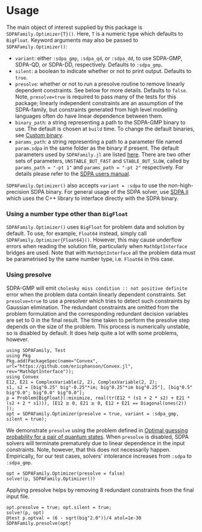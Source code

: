 # Usage

The main object of interest supplied by this package is `SDPAFamily.Optimizer{T}()`. Here, `T` is a numeric type which defaults to `BigFloat`. Keyword arguments may also be passed to `SDPAFamily.Optimizer()`:

* `variant`: either `:sdpa_gmp`, `:sdpa_qd`, or `:sdpa_dd`, to use SDPA-GMP, SDPA-QD, or SDPA-DD, respectively. Defaults to `:sdpa_gmp`.
* `silent`: a boolean to indicate whether or not to print output. Defaults to `true`.
* `presolve`: whether or not to run a presolve routine to remove linearly dependent constraints. See below for more details. Defaults to `false`. Note, `presolve=true` is required to pass many of the tests for this package; linearly independent constraints are an assumption of the SDPA-family, but constraints generated from high level modelling languages often do have linear dependence between them.
* `binary_path`: a string representing a path to the SDPA-GMP binary to use. The default is chosen at `build` time. To change the default binaries, see [Custom binary](@ref).
* `params_path`: a string representing a path to a parameter file named `param.sdpa` in the same folder as the binary if present. The default parameters used by `SDPAFamily.jl` are listed [here](https://github.com/ericphanson/SDPAFamily.jl/blob/master/deps/). There are two other sets of parameters, `UNSTABLE_BUT_FAST` and `STABLE_BUT_SLOW`, called by `params_path = "-pt 1"` and `params_path = "-pt 2"` respectively. For details please refer to the [SDPA users manual](https://sourceforge.net/projects/sdpa/files/sdpa/sdpa.7.1.1.manual.20080618.pdf).

`SDPAFamily.Optimizer()` also accepts `variant = :sdpa` to use the non-high-precision SDPA binary. For general usage of the SDPA solver, use [SDPA.jl](https://github.com/JuliaOpt/SDPA.jl) which uses the C++ library to interface directly with the SDPA binary.

### Using a number type other than `BigFloat`

`SDPAFamily.Optimizer()` uses `BigFloat` for problem data and solution by default. To use, for example, `Float64` instead, simply call `SDPAFamily.Optimizer{Float64}()`. However, this may cause underflow errors when reading the solution file, particularly when `MathOptInterface` bridges are used. Note that with `MathOptInterface` all the problem data must be parametrised by the same number type, i.e. `Float64` in this case.

### Using presolve

SDPA-GMP will emit `cholesky miss condition :: not positive definite` error when the problem data contain linearly dependent constraints. Set `presolve=true` to use a presolver which tries to detect such constraints by Gaussian elimination. The redundant constraints are omitted from the problem formulation and the corresponding redundant decision variables are set to 0 in the final result. The time taken to perform the presolve step depends on the size of the problem. This process is numerically unstable, so is disabled by default. It does help quite a lot with some problems, however. 

```@setup convexquantum
using SDPAFamily, Test
using Pkg
Pkg.add(PackageSpec(name="Convex", url="https://github.com/ericphanson/Convex.jl", rev="MathOptInterface"));
using Convex
E12, E21 = ComplexVariable(2, 2), ComplexVariable(2, 2);
s1, s2 = [big"0.25" big"-0.25"*im; big"0.25"*im big"0.25"], [big"0.5" big"0.0"; big"0.0" big"0.0"];
p = Problem{BigFloat}(:minimize, real(tr(E12 * (s1 + 2 * s2) + E21 * (s2 + 2 * s1))), [E12 ⪰ 0, E21 ⪰ 0, E12 + E21 == Diagonal(ones(2)) ]);
opt = SDPAFamily.Optimizer(presolve = true, variant = :sdpa_gmp, silent = true);

```
We demonstrate `presolve` using the problem defined in [Optimal guessing probability for a pair of quantum states](@ref). When `presolve` is disabled, SDPA solvers will terminate prematurely due to linear dependence in the input constraints. Note, however, that this does not necessarily happen. Empirically, for our test cases, solvers' intolerance increases from `:sdpa` to `:sdpa_gmp`.
```@repl convexquantum
opt = SDPAFamily.Optimizer(presolve = false)
solve!(p, SDPAFamily.Optimizer())
```
Applying presolve helps by removing 8 redundant constraints from the final input file.
```@repl convexquantum
opt.presolve = true; opt.silent = true;
solve!(p, opt)
@test p.optval ≈ (6 - sqrt(big"2.0"))/4 atol=1e-30
SDPAFamily.presolve(opt)
```
